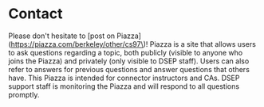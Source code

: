 # Contact

Please don't hesitate to \[post on Piazza\]\(https://piazza.com/berkeley/other/cs97\)! Piazza is a site that allows users to ask questions regarding a topic, both publicly \(visible to anyone who joins the Piazza\) and privately \(only visible to DSEP staff\). Users can also refer to answers for previous questions and answer questions that others have. This Piazza is intended for connector instructors and CAs. DSEP support staff is monitoring the Piazza and will respond to all questions promptly.






